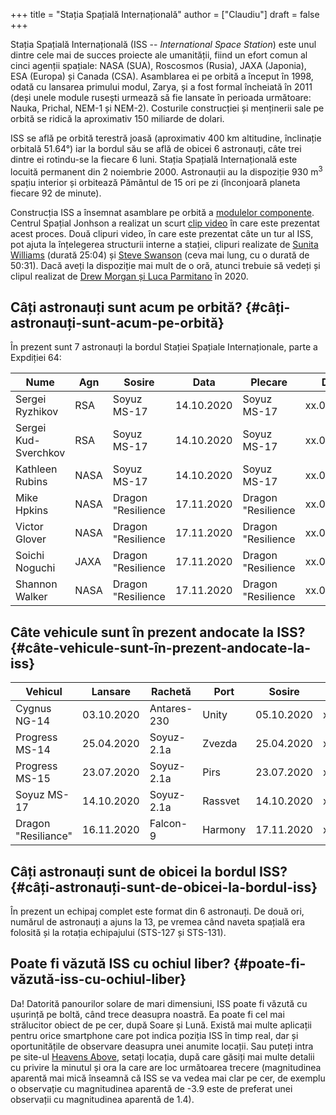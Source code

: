 +++
title = "Stația Spațială Internațională"
author = ["Claudiu"]
draft = false
+++

Stația Spațială Internațională (ISS -- _International Space Station_) este unul dintre cele mai de succes proiecte ale umanității, fiind un efort comun al cinci agenții spațiale: NASA (SUA), Roscosmos (Rusia), JAXA (Japonia), ESA (Europa) și Canada (CSA). Asamblarea ei pe orbită a început în 1998, odată cu lansarea primului modul, Zarya, și a fost formal încheiată în 2011 (deși unele module rusești urmează să fie lansate în perioada următoare: Nauka, Prichal, NEM-1 și NEM-2). Costurile construcției și menținerii sale pe orbită se ridică la aproximativ 150 miliarde de dolari.

ISS se află pe orbită terestră joasă (aproximativ 400 km altitudine, înclinație orbitală 51.64°) iar la bordul său se află de obicei 6 astronauți, câte trei dintre ei rotindu-se la fiecare 6 luni. Stația Spațială Internațională este locuită permanent din 2 noiembrie 2000. Astronauții au la dispoziție 930 m<sup>3</sup> spațiu interior și orbitează Pământul de 15 ori pe zi (înconjoară planeta fiecare 92 de minute).

Construcția ISS a însemnat asamblare pe orbită a [modulelor componente](<https://www.parsec.ro/iss/module>). Centrul Spațial Jonhson a realizat un scurt [clip video](<https://www.youtube.com/watch?v=yRqUPjl3tTQ>) în care este prezentat acest proces. Două clipuri video, în care este prezentat câte un tur al ISS, pot ajuta la înțelegerea structurii interne a stației, clipuri realizate de [Sunita Williams](<https://www.youtube.com/watch?v=doN4t5NKW-k>) (durată 25:04) și [Steve Swanson](<https://www.youtube.com/watch?v=QvTmdIhYnes>) (ceva mai lung, cu o durată de 50:31). Dacă aveți la dispoziție mai mult de o oră, atunci trebuie să vedeți și clipul realizat de [Drew Morgan și Luca Parmitano](https://www.youtube.com/watch?v=Snn1k%5FqEx20) în 2020.


## Câți astronauți sunt acum pe orbită? {#câți-astronauți-sunt-acum-pe-orbită}

În prezent sunt 7 astronauți la bordul Stației Spațiale Internaționale, parte a Expdiției 64:

| Nume                 | Agn  | Sosire             | Data       | Plecare            | Data       |
|----------------------|------|--------------------|------------|--------------------|------------|
| Sergei Ryzhikov      | RSA  | Soyuz MS-17        | 14.10.2020 | Soyuz MS-17        | xx.04.2021 |
| Sergei Kud-Sverchkov | RSA  | Soyuz MS-17        | 14.10.2020 | Soyuz MS-17        | xx.04.2021 |
| Kathleen Rubins      | NASA | Soyuz MS-17        | 14.10.2020 | Soyuz MS-17        | xx.04.2021 |
| Mike Hpkins          | NASA | Dragon "Resilience | 17.11.2020 | Dragon "Resilience | xx.05.2021 |
| Victor Glover        | NASA | Dragon "Resilience | 17.11.2020 | Dragon "Resilience | xx.05.2021 |
| Soichi Noguchi       | JAXA | Dragon "Resilience | 17.11.2020 | Dragon "Resilience | xx.05.2021 |
| Shannon Walker       | NASA | Dragon "Resilience | 17.11.2020 | Dragon "Resilience | xx.05.2021 |


## Câte vehicule sunt în prezent andocate la ISS? {#câte-vehicule-sunt-în-prezent-andocate-la-iss}

| Vehicul             | Lansare    | Rachetă     | Port    | Sosire     | Plecare    | Recuperare |
|---------------------|------------|-------------|---------|------------|------------|------------|
| Cygnus NG-14        | 03.10.2020 | Antares-230 | Unity   | 05.10.2020 | xx.12.2020 | NU         |
| Progress MS-14      | 25.04.2020 | Soyuz-2.1a  | Zvezda  | 25.04.2020 | xx.12.2020 | NU         |
| Progress MS-15      | 23.07.2020 | Soyuz-2.1a  | Pirs    | 23.07.2020 | xx.xx.2020 | NU         |
| Soyuz MS-17         | 14.10.2020 | Soyuz-2.1a  | Rassvet | 14.10.2020 | xx.04.2021 | DA         |
| Dragon "Resiliance" | 16.11.2020 | Falcon-9    | Harmony | 17.11.2020 | xx.05.2021 | DA         |


## Câți astronauți sunt de obicei la bordul ISS? {#câți-astronauți-sunt-de-obicei-la-bordul-iss}

În prezent un echipaj complet este format din 6 astronauți. De două ori, numărul de astronauți a ajuns la 13, pe vremea când naveta spațială era folosită și la rotația echipajului (STS-127 și STS-131).


## Poate fi văzută ISS cu ochiul liber? {#poate-fi-văzută-iss-cu-ochiul-liber}

Da! Datorită panourilor solare de mari dimensiuni, ISS poate fi văzută cu ușurință pe boltă, când trece deasupra noastră. Ea poate fi cel mai strălucitor obiect de pe cer, după Soare și Lună. Există mai multe aplicații pentru orice smartphone care pot indica poziția ISS în timp real, dar și oportunitățile de observare deasupra unei anumite locații. Sau puteți intra pe site-ul [Heavens Above](https://www.heavens-above.com), setați locația, după care găsiți mai multe detalii cu privire la minutul și ora la care are loc următoarea trecere (magnitudinea aparentă mai mică înseamnă că ISS se va vedea mai clar pe cer, de exemplu o observație cu magnitudinea aparentă de -3.9 este de preferat unei observații cu magnitudinea aparentă de 1.4).